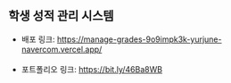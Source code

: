 ## 학생 성적 관리 시스템
- 배포 링크: https://manage-grades-9o9impk3k-yurjune-navercom.vercel.app/<br/><br/>
- 포트폴리오 링크: https://bit.ly/46Ba8WB

